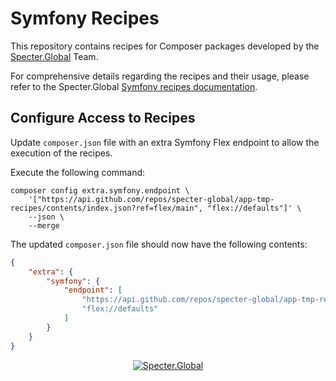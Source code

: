 # Symfony Recipes

This repository contains recipes for Composer packages developed by the [Specter.Global](https://specter.global) Team.

For comprehensive details regarding the recipes and their usage, please refer to the
Specter.Global [Symfony recipes documentation](https://developer.specter.global/docs/symfony-recipes).

## Configure Access to Recipes

Update `composer.json` file with an extra Symfony Flex endpoint to allow the execution of the recipes.

Execute the following command:

```shell
composer config extra.symfony.endpoint \
    '["https://api.github.com/repos/specter-global/app-tmp-recipes/contents/index.json?ref=flex/main", "flex://defaults"]' \
    --json \
    --merge
```

The updated `composer.json` file should now have the following contents:

```json
{
    "extra": {
        "symfony": {
            "endpoint": [
                "https://api.github.com/repos/specter-global/app-tmp-recipes/contents/index.json?ref=flex/main",
                "flex://defaults"
            ]
        }
    }
}
```

<div style="text-align: center">
    <a href="https://developer.specter.global/docs/symfony-recipes" target="_blank">
        <picture>
            <source media="(prefers-color-scheme: dark)" srcset="https://specter.global/favicon-32x32.png">
            <source media="(prefers-color-scheme: light)" srcset="https://specter.global/favicon-32x32.png">
            <img alt="Specter.Global" src="https://specter.global/favicon-32x32.png">
        </picture>
    </a>
</div>

